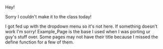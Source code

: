 Hey!

Sorry I couldn't make it to the class today!

I got fed up with the dropdown menu so it's not here.
If something doesn't work I'm sorry!
Example_Page is the base I used when I was porting ur guy's stuff over.
Some pages may not have their title because I missed the define function for a few of them.